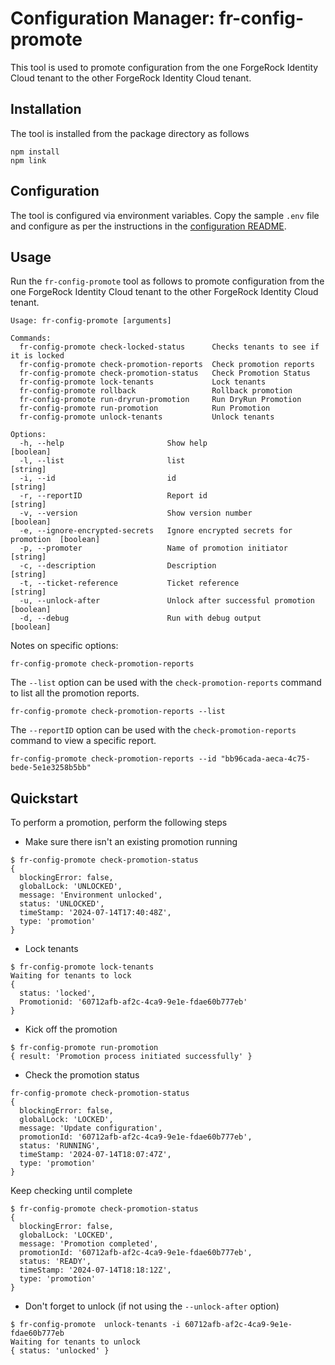 # Configuration Manager: fr-config-promote

This tool is used to promote configuration from the one ForgeRock Identity Cloud tenant to the other ForgeRock Identity Cloud tenant.

## Installation

The tool is installed from the package directory as follows

```
npm install
npm link
```

## Configuration

The tool is configured via environment variables. Copy the sample `.env` file and configure as per the instructions in the [configuration README](../docs/environment.md).

## Usage

Run the `fr-config-promote` tool as follows to promote configuration from the one ForgeRock Identity Cloud tenant to the other ForgeRock Identity Cloud tenant.

```
Usage: fr-config-promote [arguments]

Commands:
  fr-config-promote check-locked-status      Checks tenants to see if it is locked
  fr-config-promote check-promotion-reports  Check promotion reports
  fr-config-promote check-promotion-status   Check Promotion Status
  fr-config-promote lock-tenants             Lock tenants
  fr-config-promote rollback                 Rollback promotion
  fr-config-promote run-dryrun-promotion     Run DryRun Promotion
  fr-config-promote run-promotion            Run Promotion
  fr-config-promote unlock-tenants           Unlock tenants

Options:
  -h, --help                       Show help                               [boolean]
  -l, --list                       list                                    [string]
  -i, --id                         id                                      [string]
  -r, --reportID                   Report id                               [string]
  -v, --version                    Show version number                     [boolean]
  -e, --ignore-encrypted-secrets   Ignore encrypted secrets for promotion  [boolean]
  -p, --promoter                   Name of promotion initiator             [string]
  -c, --description                Description                             [string]
  -t, --ticket-reference           Ticket reference                        [string]
  -u, --unlock-after               Unlock after successful promotion       [boolean]
  -d, --debug                      Run with debug output                   [boolean]
```

Notes on specific options:

`fr-config-promote check-promotion-reports`

The `--list` option can be used with the `check-promotion-reports` command to list all the promotion reports.

```
fr-config-promote check-promotion-reports --list
```

The `--reportID` option can be used with the `check-promotion-reports` command to view a specific report.

```
fr-config-promote check-promotion-reports --id "bb96cada-aeca-4c75-bede-5e1e3258b5bb"
```

## Quickstart

To perform a promotion, perform the following steps

- Make sure there isn't an existing promotion running

```
$ fr-config-promote check-promotion-status
{
  blockingError: false,
  globalLock: 'UNLOCKED',
  message: 'Environment unlocked',
  status: 'UNLOCKED',
  timeStamp: '2024-07-14T17:40:48Z',
  type: 'promotion'
}
```

- Lock tenants

```
$ fr-config-promote lock-tenants
Waiting for tenants to lock
{
  status: 'locked',
  Promotionid: '60712afb-af2c-4ca9-9e1e-fdae60b777eb'
}
```

- Kick off the promotion

```
$ fr-config-promote run-promotion
{ result: 'Promotion process initiated successfully' }
```

- Check the promotion status

```
fr-config-promote check-promotion-status
{
  blockingError: false,
  globalLock: 'LOCKED',
  message: 'Update configuration',
  promotionId: '60712afb-af2c-4ca9-9e1e-fdae60b777eb',
  status: 'RUNNING',
  timeStamp: '2024-07-14T18:07:47Z',
  type: 'promotion'
}
```

Keep checking until complete

```
$ fr-config-promote check-promotion-status
{
  blockingError: false,
  globalLock: 'LOCKED',
  message: 'Promotion completed',
  promotionId: '60712afb-af2c-4ca9-9e1e-fdae60b777eb',
  status: 'READY',
  timeStamp: '2024-07-14T18:18:12Z',
  type: 'promotion'
}
```

- Don't forget to unlock (if not using the `--unlock-after` option)

```
$ fr-config-promote  unlock-tenants -i 60712afb-af2c-4ca9-9e1e-fdae60b777eb
Waiting for tenants to unlock
{ status: 'unlocked' }
```
